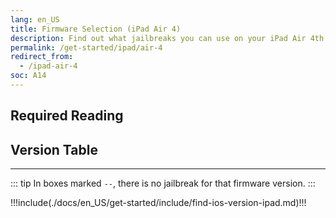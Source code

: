 ```yaml
---
lang: en_US
title: Firmware Selection (iPad Air 4)
description: Find out what jailbreaks you can use on your iPad Air 4th Generation
permalink: /get-started/ipad/air-4
redirect_from:
  - /ipad-air-4
soc: A14
---
```


## Required Reading

<readingTable deviceOS="iPadOS" minVer="14.0" maxVer="14.3"/>

## Version Table

<versionTable soc="14" minVer="14"/>

---

::: tip
In boxes marked `--`, there is no jailbreak for that firmware version.
:::

!!!include(./docs/en_US/get-started/include/find-ios-version-ipad.md)!!!
